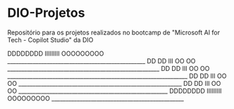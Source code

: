 # DIO-Projetos
Repositório para os projetos realizados no bootcamp de "Microsoft AI for Tech - Copilot Studio" da DIO

               
DDDDDDDD      IIIIIIIII      OOOOOOOOO  _________________________________________________
DD     DD        III        OO       OO ______________________________________________________
DD      DD       III       OO         OO ________________________________________________________________
DD      DD       III       OO         OO __________________________________________________________
DD     DD        III        OO       OO  _____________________________________________________
DDDDDDDD      IIIIIIIII      OOOOOOOOO  _______________________________________________

